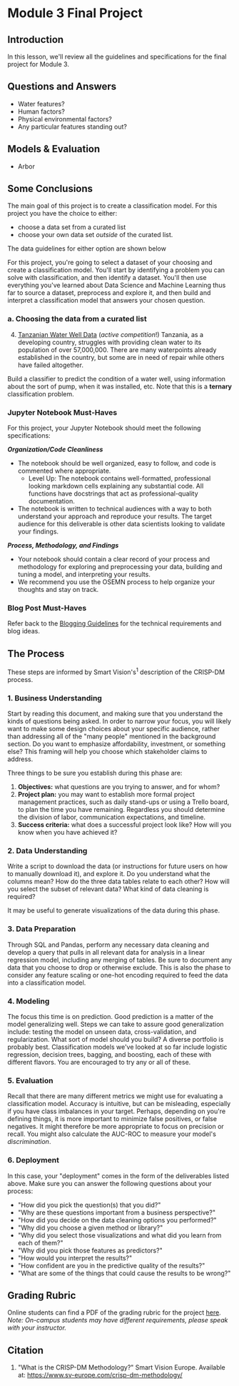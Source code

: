 
# Module 3 Final Project


## Introduction

In this lesson, we'll review all the guidelines and specifications for the final project for Module 3.


## Questions and Answers

- Water features?
- Human factors?
- Physical environmental factors?
- Any particular features standing out?

## Models & Evaluation
- Arbor


## Some Conclusions

The main goal of this project is to create a classification model. For this project you have the choice to either:

- choose a data set from a curated list
- choose your own data set _outside_ of the curated list. 

The data guidelines for either option are shown below

For this project, you're going to select a dataset of your choosing and create a classification model. You'll start by identifying a problem you can solve with classification, and then identify a dataset. You'll then use everything you've learned about Data Science and Machine Learning thus far to source a dataset, preprocess and explore it, and then build and interpret a classification model that answers your chosen question.

### a. Choosing the data from a curated list


4) [Tanzanian Water Well Data](https://www.drivendata.org/competitions/7/pump-it-up-data-mining-the-water-table/page/23/) (*active competition*!)
Tanzania, as a developing country, struggles with providing clean water to its population of over 57,000,000. There are many waterpoints already established in the country, but some are in need of repair while others have failed altogether.

Build a classifier to predict the condition of a water well, using information about the sort of pump, when it was installed, etc. Note that this is a **ternary** classification problem.



### Jupyter Notebook Must-Haves

For this project, your Jupyter Notebook should meet the following specifications:

**_Organization/Code Cleanliness_**

* The notebook should be well organized, easy to follow, and code is commented where appropriate.  
    * Level Up: The notebook contains well-formatted, professional looking markdown cells explaining any substantial code. All functions have docstrings that act as professional-quality documentation.  
* The notebook is written to technical audiences with a way to both understand your approach and reproduce your results. The target audience for this deliverable is other data scientists looking to validate your findings.  

**_Process, Methodology, and Findings_**

* Your notebook should contain a clear record of your process and methodology for exploring and preprocessing your data, building and tuning a model, and interpreting your results.
* We recommend you use the OSEMN process to help organize your thoughts and stay on track.

### Blog Post Must-Haves

Refer back to the [Blogging Guidelines](https://github.com/learn-co-curriculum/dsc-welcome-blogging-v2-1) for the technical requirements and blog ideas.

## The Process

These steps are informed by Smart Vision's<sup>1</sup> description of the CRISP-DM process.

### 1. Business Understanding

Start by reading this document, and making sure that you understand the kinds of questions being asked.  In order to narrow your focus, you will likely want to make some design choices about your specific audience, rather than addressing all of the "many people" mentioned in the background section.  Do you want to emphasize affordability, investment, or something else?  This framing will help you choose which stakeholder claims to address.

Three things to be sure you establish during this phase are:

1. **Objectives:** what questions are you trying to answer, and for whom?
2. **Project plan:** you may want to establish more formal project management practices, such as daily stand-ups or using a Trello board, to plan the time you have remaining.  Regardless you should determine the division of labor, communication expectations, and timeline.
3. **Success criteria:** what does a successful project look like?  How will you know when you have achieved it?

### 2. Data Understanding

Write a script to download the data (or instructions for future users on how to manually download it), and explore it.  Do you understand what the columns mean?  How do the three data tables relate to each other?  How will you select the subset of relevant data?  What kind of data cleaning is required?

It may be useful to generate visualizations of the data during this phase.

### 3. Data Preparation

Through SQL and Pandas, perform any necessary data cleaning and develop a query that pulls in all relevant data for analysis in a linear regression model, including any merging of tables.  Be sure to document any data that you choose to drop or otherwise exclude.  This is also the phase to consider any feature scaling or one-hot encoding required to feed the data into a classification model.

### 4. Modeling

The focus this time is on prediction. Good prediction is a matter of the model generalizing well. Steps we can take to assure good generalization include: testing the model on unseen data, cross-validation, and regularization. What sort of model should you build? A diverse portfolio is probably best. Classification models we've looked at so far include logistic regression, decision trees, bagging, and boosting, each of these with different flavors. You are encouraged to try any or all of these.

### 5. Evaluation

Recall that there are many different metrics we might use for evaluating a classification model. Accuracy is intuitive, but can be misleading, especially if you have class imbalances in your target. Perhaps, depending on you're defining things, it is more important to minimize false positives, or false negatives. It might therefore be more appropriate to focus on precision or recall. You might also calculate the AUC-ROC to measure your model's *discrimination*.

### 6. Deployment

In this case, your "deployment" comes in the form of the deliverables listed above. Make sure you can answer the following questions about your process:

 - "How did you pick the question(s) that you did?"
 - "Why are these questions important from a business perspective?"
 - "How did you decide on the data cleaning options you performed?"
 - "Why did you choose a given method or library?"
 - "Why did you select those visualizations and what did you learn from each of them?"
 - "Why did you pick those features as predictors?"
 - "How would you interpret the results?"
 - "How confident are you in the predictive quality of the results?"
 - "What are some of the things that could cause the results to be wrong?"


## Grading Rubric 

Online students can find a PDF of the grading rubric for the project [here](https://github.com/learn-co-curriculum/dsc-mod-3-project-v2-1/blob/master/module_3_project_rubric.pdf). _Note: On-campus students may have different requirements, please speak with your instructor._ 


## Citation

1. "What is the CRISP-DM Methodology?" Smart Vision Europe. Available at: https://www.sv-europe.com/crisp-dm-methodology/
